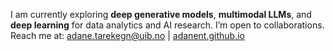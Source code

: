 I am currently exploring **deep generative models**, **multimodal LLMs**, and **deep learning** for data analytics and AI research. I’m open to collaborations. Reach me at: adane.tarekegn@uib.no | [adanent.github.io](https://adanent.github.io/)


